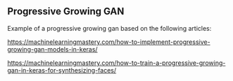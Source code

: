 ## Progressive Growing GAN

Example of a progressive growing gan based on the following articles:

https://machinelearningmastery.com/how-to-implement-progressive-growing-gan-models-in-keras/

https://machinelearningmastery.com/how-to-train-a-progressive-growing-gan-in-keras-for-synthesizing-faces/